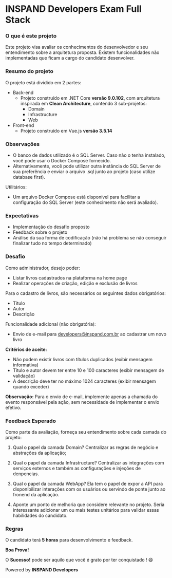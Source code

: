 ﻿# INSPAND Developers Exam Full Stack #

### O que é este projeto

Este projeto visa avaliar os conhecimentos do desenvolvedor e seu entendimento sobre a arquitetura proposta. Existem funcionalidades não implementadas que ficam a cargo do candidato desenvolver.

### Resumo do projeto

O projeto está dividido em 2 partes:
* Back-end
  * Projeto construído em .NET Core **versão 9.0.102**, com arquitetura inspirada em **Clean Architecture**, contendo 3 sub-projetos:
    * Domain
    * Infrastructure
    * Web
* Front-end
  * Projeto construído em Vue.js **versão 3.5.14**

### Observações

- O banco de dados utilizado é o SQL Server. Caso não o tenha instalado, você pode usar o Docker Compose fornecido.
- Alternativamente, você pode utilizar outra instância do SQL Server de sua preferência e enviar o arquivo .sql junto ao projeto (caso utilize database first).

Utilitários:
- Um arquivo Docker Compose está disponível para facilitar a configuração do SQL Server (este conhecimento não será avaliado).

### Expectativas

- Implementação do desafio proposto
- Feedback sobre o projeto
- Análise da sua forma de codificação (não há problema se não conseguir finalizar tudo no tempo determinado)

### Desafio

Como administrador, desejo poder:
- Listar livros cadastrados na plataforma na home page
- Realizar operações de criação, edição e exclusão de livros

Para o cadastro de livros, são necessários os seguintes dados obrigatórios:
- Título
- Autor
- Descrição

Funcionalidade adicional (não obrigatória):
- Envio de e-mail para developers@inspand.com.br ao cadastrar um novo livro

**Critérios de aceite:**
- Não podem existir livros com títulos duplicados (exibir mensagem informativa)
- Título e autor devem ter entre 10 e 100 caracteres (exibir mensagem de validação)
- A descrição deve ter no máximo 1024 caracteres (exibir mensagem quando exceder)

**Observação:**
Para o envio de e-mail, implemente apenas a chamada do evento responsável pela ação, sem necessidade de implementar o envio efetivo.

### Feedback Esperado

Como parte da avaliação, forneça seu entendimento sobre cada camada do projeto:
1. Qual o papel da camada Domain?
	Centralizar as regras de negócio e abstrações da aplicação;
	
2. Qual o papel da camada Infrastructure?
	Centralizar as integrações com serviços externos e também as configurações e injeções de denpencias.
	
3. Qual o papel da camada WebApp?
	Ela tem o papel de expor a API para disponibilizar interações com os usuários ou servindo de ponte junto ao fronend da aplicação.
	
4. Aponte um ponto de melhoria que considere relevante no projeto.
	Seria interessante adicionar um ou mais testes unitários para validar essas habilidades do candidato.

### Regras

O candidato terá **5 horas** para desenvolvimento e feedback.

**Boa Prova!**

O **Sucesso!** pode ser aquilo que você é grato por ter conquistado ! :smile:

Powered by **INSPAND Developers**